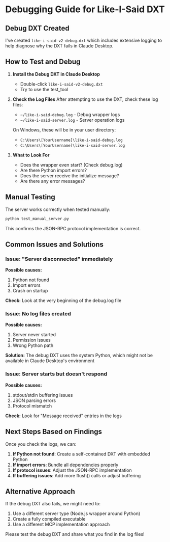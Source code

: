 # Debugging Guide for Like-I-Said DXT

## Debug DXT Created

I've created `like-i-said-v2-debug.dxt` which includes extensive logging to help diagnose why the DXT fails in Claude Desktop.

## How to Test and Debug

1. **Install the Debug DXT in Claude Desktop**
   - Double-click `like-i-said-v2-debug.dxt`
   - Try to use the test_tool

2. **Check the Log Files**
   After attempting to use the DXT, check these log files:
   
   - `~/like-i-said-debug.log` - Debug wrapper logs
   - `~/like-i-said-server.log` - Server operation logs
   
   On Windows, these will be in your user directory:
   - `C:\Users\[YourUsername]\like-i-said-debug.log`
   - `C:\Users\[YourUsername]\like-i-said-server.log`

3. **What to Look For**
   - Does the wrapper even start? (Check debug.log)
   - Are there Python import errors?
   - Does the server receive the initialize message?
   - Are there any error messages?

## Manual Testing

The server works correctly when tested manually:
```bash
python test_manual_server.py
```

This confirms the JSON-RPC protocol implementation is correct.

## Common Issues and Solutions

### Issue: "Server disconnected" immediately
**Possible causes:**
1. Python not found
2. Import errors
3. Crash on startup

**Check:** Look at the very beginning of the debug.log file

### Issue: No log files created
**Possible causes:**
1. Server never started
2. Permission issues
3. Wrong Python path

**Solution:** The debug DXT uses the system Python, which might not be available in Claude Desktop's environment

### Issue: Server starts but doesn't respond
**Possible causes:**
1. stdout/stdin buffering issues
2. JSON parsing errors
3. Protocol mismatch

**Check:** Look for "Message received" entries in the logs

## Next Steps Based on Findings

Once you check the logs, we can:

1. **If Python not found**: Create a self-contained DXT with embedded Python
2. **If import errors**: Bundle all dependencies properly
3. **If protocol issues**: Adjust the JSON-RPC implementation
4. **If buffering issues**: Add more flush() calls or adjust buffering

## Alternative Approach

If the debug DXT also fails, we might need to:
1. Use a different server type (Node.js wrapper around Python)
2. Create a fully compiled executable
3. Use a different MCP implementation approach

Please test the debug DXT and share what you find in the log files!